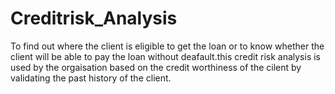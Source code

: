 # Creditrisk_Analysis
To find out where the client is eligible to get the loan or to know whether the client will be able to pay the loan without deafault.this credit risk analysis is used by the orgaisation based on the credit worthiness of the cilent by validating the past history of the client.
